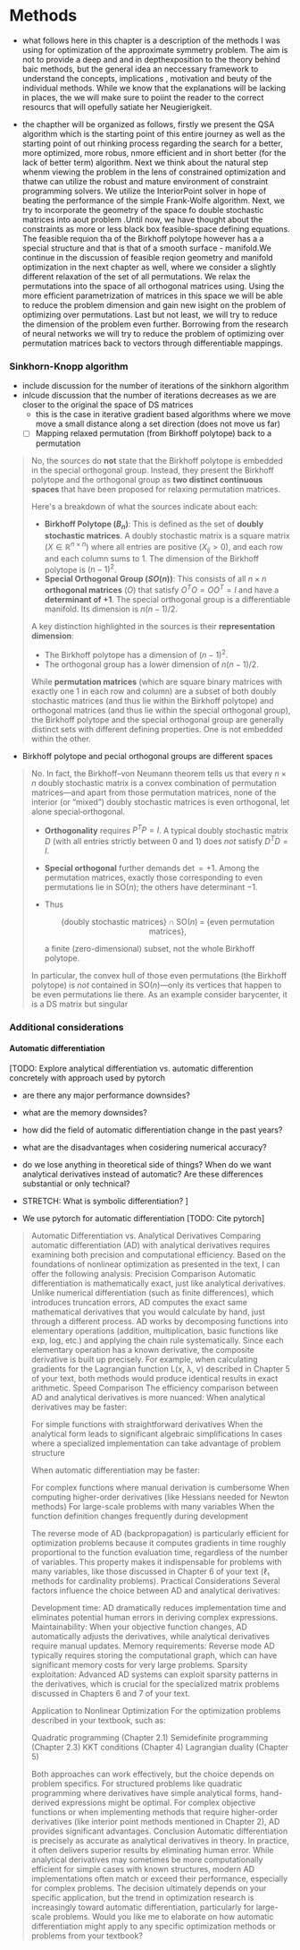 # Methods

- what follows here in this chapter is a description of the methods I was using for optimization of the approximate symmetry problem. The aim is not to provide a deep and and in depthexposition to the theory behind baic methods, but the general idea an neccessary framework to understand the concepts, implications , motivation and beuty of the individual methods. While we know that the explanations will be lacking in places, the we will make sure to poiint the reader to the correct resourcs that will opefully satiate her Neugierigkeit.

- the chapther will be organized as follows, firstly we present the QSA algorithm which is the starting point of this entire journey as well as the starting point of out rhinking process regarding the search for a better, more optimized, more robus, nmore efficient and in short better (for the lack of better term) algorithm. Next we think about the natural step whenm viewing the problem in the lens of constrained optimization and thatwe can utilize the robust and mature environment of constraint programming solvers. We utilize the InteriorPoint solver in hope of beating the performance of the simple Frank-Wolfe algorithm. Next, we try to incorporate the geometry of the space fo double stochastic matrices into aout problem .Until now, we have thought about the constraints as more or less black box feasible-space defining equations. The feasible requion tha of the Birkhoff polytope however has a a special structure and that is that of a smooth surface - manifold.We continue in the discussion of feasible reqion geometry and manifold optimization in the next chapter as well, where we consider a slightly different relaxation of the set of all permutations. We relax the permutations into the space of all orthogonal matrices using. Using the more efficient parametrization of matrices in this space we will be able to reduce the problem dimension and gain new isight on the problem of optimizing over permutations. Last but not least, we will try to reduce the dimension of the problem even further. Borrowing from the research of neural networks we will try to reduce the problem of optimizing over permutation matrices back to vectors through differentiable mappings.

### Sinkhorn-Knopp algorithm

- include discussion for the number of iterations of the sinkhorn algorithm
- inlcude discussion that the number of iterations decreases as we are closer to the original the space of DS matrices
    - this is the case in iterative gradient based algorithms where we move move a small distance along a set direction (does not move us far)
    - [ ] Mapping relaxed permutation (from Birkhoff polytope) back to a permutation

> No, the sources do **not** state that the Birkhoff polytope is embedded in the special orthogonal group. Instead, they present the Birkhoff polytope and the orthogonal group as **two distinct continuous spaces** that have been proposed for relaxing permutation matrices.
> 
> Here's a breakdown of what the sources indicate about each:
> 
> *   **Birkhoff Polytope ($B_n$)**: This is defined as the set of **doubly stochastic matrices**. A doubly stochastic matrix is a square matrix ($X \in \mathbb{R}^{n \times n}$) where all entries are positive ($X_{ij} > 0$), and each row and each column sums to 1. The dimension of the Birkhoff polytope is $(n-1)^2$.
> *   **Special Orthogonal Group ($SO(n)$)**: This consists of all $n \times n$ **orthogonal matrices** ($O$) that satisfy $O^T O = OO^T = I$ and have a **determinant of +1**. The special orthogonal group is a differentiable manifold. Its dimension is $n(n-1)/2$.
> 
> A key distinction highlighted in the sources is their **representation dimension**:
> *   The Birkhoff polytope has a dimension of $(n-1)^2$.
> *   The orthogonal group has a lower dimension of $n(n-1)/2$.
> 
> While **permutation matrices** (which are square binary matrices with exactly one 1 in each row and column) are a subset of both doubly stochastic matrices (and thus lie within the Birkhoff polytope) and orthogonal matrices (and thus lie within the special orthogonal group), the Birkhoff polytope and the special orthogonal group are generally distinct sets with different defining properties. One is not embedded within the other.

- Birkhoff polytope and pecial orthogonal groups are different spaces

> No.  In fact, the Birkhoff–von Neumann theorem tells us that every $n\times n$ doubly stochastic matrix is a convex combination of permutation matrices—and apart from those permutation matrices, none of the interior (or “mixed”) doubly stochastic matrices is even orthogonal, let alone special‐orthogonal.
> 
> * **Orthogonality** requires $P^T P = I$.  A typical doubly stochastic matrix $D$ (with all entries strictly between 0 and 1) does *not* satisfy $D^T D = I$.
> * **Special orthogonal** further demands $\det = +1$.  Among the permutation matrices, exactly those corresponding to even permutations lie in $\mathrm{SO}(n)$; the others have determinant $-1$.
> * Thus
> 
>   $$
>     \{\text{doubly stochastic matrices}\}\;\cap\;\mathrm{SO}(n)
>     \;=\;\{\text{even permutation matrices}\},
>   $$
> 
>   a finite (zero-dimensional) subset, not the whole Birkhoff polytope.
> 
> In particular, the convex hull of those even permutations (the Birkhoff polytope) is *not* contained in $\mathrm{SO}(n)$—only its vertices that happen to be even permutations lie there.
> As an example consider barycenter, it is a DS matrix but singular

### Additional considerations

#### Automatic differentiation

[TODO: Explore analytical differentiation vs. automatic differention concretely with approach used by pytorch
  - are there any major performance downsides?
  - what are the memory downsides?
  - how did the field of automatic differentiation change in the past years?
  - what are the disadvantages when cosidering numerical accuracy?
  - do we lose anything in theoretical side of things? When do we want analytical derivatives instead of automatic? Are these differences substantial or only technical?
  - STRETCH: What is symbolic differentiation?
]

- We use pytorch for automatic differentiation [TODO: Cite pytorch]

> Automatic Differentiation vs. Analytical Derivatives
> Comparing automatic differentiation (AD) with analytical derivatives requires examining both precision and computational efficiency. Based on the foundations of nonlinear optimization as presented in the text, I can offer the following analysis:
> Precision Comparison
> Automatic differentiation is mathematically exact, just like analytical derivatives. Unlike numerical differentiation (such as finite differences), which introduces truncation errors, AD computes the exact same mathematical derivatives that you would calculate by hand, just through a different process.
> AD works by decomposing functions into elementary operations (addition, multiplication, basic functions like exp, log, etc.) and applying the chain rule systematically. Since each elementary operation has a known derivative, the composite derivative is built up precisely.
> For example, when calculating gradients for the Lagrangian function L(x, λ, ν) described in Chapter 5 of your text, both methods would produce identical results in exact arithmetic.
> Speed Comparison
> The efficiency comparison between AD and analytical derivatives is more nuanced:
> When analytical derivatives may be faster:
> 
> For simple functions with straightforward derivatives
> When the analytical form leads to significant algebraic simplifications
> In cases where a specialized implementation can take advantage of problem structure
> 
> When automatic differentiation may be faster:
> 
> For complex functions where manual derivation is cumbersome
> When computing higher-order derivatives (like Hessians needed for Newton methods)
> For large-scale problems with many variables
> When the function definition changes frequently during development
> 
> The reverse mode of AD (backpropagation) is particularly efficient for optimization problems because it computes gradients in time roughly proportional to the function evaluation time, regardless of the number of variables. This property makes it indispensable for problems with many variables, like those discussed in Chapter 6 of your text (ℓ₁ methods for cardinality problems).
> Practical Considerations
> Several factors influence the choice between AD and analytical derivatives:
> 
> Development time: AD dramatically reduces implementation time and eliminates potential human errors in deriving complex expressions.
> Maintainability: When your objective function changes, AD automatically adjusts the derivatives, while analytical derivatives require manual updates.
> Memory requirements: Reverse mode AD typically requires storing the computational graph, which can have significant memory costs for very large problems.
> Sparsity exploitation: Advanced AD systems can exploit sparsity patterns in the derivatives, which is crucial for the specialized matrix problems discussed in Chapters 6 and 7 of your text.
> 
> Application to Nonlinear Optimization
> For the optimization problems described in your textbook, such as:
> 
> Quadratic programming (Chapter 2.1)
> Semidefinite programming (Chapter 2.3)
> KKT conditions (Chapter 4)
> Lagrangian duality (Chapter 5)
> 
> Both approaches can work effectively, but the choice depends on problem specifics. For structured problems like quadratic programming where derivatives have simple analytical forms, hand-derived expressions might be optimal. For complex objective functions or when implementing methods that require higher-order derivatives (like interior point methods mentioned in Chapter 2), AD provides significant advantages.
> Conclusion
> Automatic differentiation is precisely as accurate as analytical derivatives in theory. In practice, it often delivers superior results by eliminating human error. While analytical derivatives may sometimes be more computationally efficient for simple cases with known structures, modern AD implementations often match or exceed their performance, especially for complex problems. The decision ultimately depends on your specific application, but the trend in optimization research is increasingly toward automatic differentiation, particularly for large-scale problems.
> Would you like me to elaborate on how automatic differentiation might apply to any specific optimization methods or problems from your textbook?
